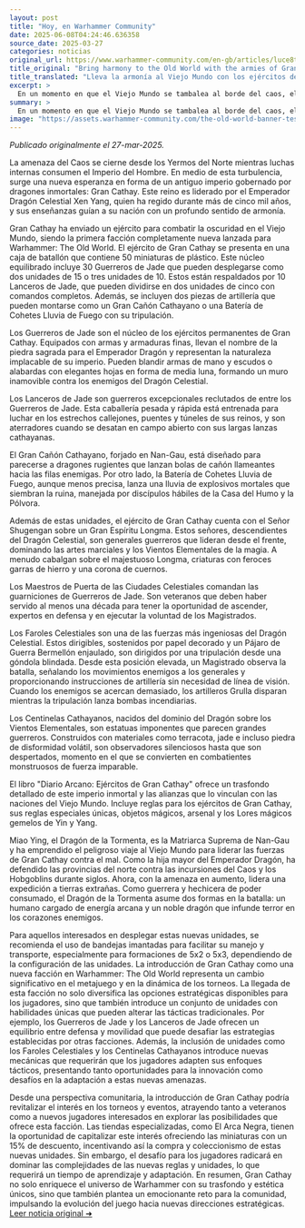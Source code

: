 ```yaml
---
layout: post
title: "Hoy, en Warhammer Community"
date: 2025-06-08T04:24:46.636358
source_date: 2025-03-27
categories: noticias
original_url: https://www.warhammer-community.com/en-gb/articles/luce8te0/bring-harmony-to-the-old-world-with-the-armies-of-grand-cathay/
title_original: "Bring harmony to the Old World with the armies of Grand Cathay - Warhammer Community"
title_translated: "Lleva la armonía al Viejo Mundo con los ejércitos de Gran Cathay - Comunidad Warhammer"
excerpt: >
  En un momento en que el Viejo Mundo se tambalea al borde del caos, el antiguo imperio de Gran Cathay se alza como un faro de esperanza. Gobernado por el inmortal Emperador Dragón Celestial Xen Yang, Gran Cathay envía sus formidables ejércitos para restaurar el equilibrio. Con una nueva facción que incluye a los majestuosos Guerreros de Jade, los temibles Lanceros de Jade y poderosas piezas de artillería como el Gran Cañón Cathayano, esta fuerza promete cambiar el curso de la batalla. Descubre cómo esta civilización milenaria, con su profunda armonía y poderío militar, se prepara para enfrentar la oscuridad que amenaza con consumir el mundo.
summary: >
  En un momento en que el Viejo Mundo se tambalea al borde del caos, el antiguo imperio de Gran Cathay se alza como un faro de esperanza. Gobernado por el inmortal Emperador Dragón Celestial Xen Yang, Gran Cathay envía sus formidables ejércitos para restaurar el equilibrio. Con una nueva facción que incluye a los majestuosos Guerreros de Jade, los temibles Lanceros de Jade y poderosas piezas de artillería como el Gran Cañón Cathayano, esta fuerza promete cambiar el curso de la batalla. Descubre cómo esta civilización milenaria, con su profunda armonía y poderío militar, se prepara para enfrentar la oscuridad que amenaza con consumir el mundo.
image: "https://assets.warhammer-community.com/the-old-world-banner-test.jpg"
---
```


*Publicado originalmente el 27-mar-2025.*

La amenaza del Caos se cierne desde los Yermos del Norte mientras luchas internas consumen el Imperio del Hombre. En medio de esta turbulencia, surge una nueva esperanza en forma de un antiguo imperio gobernado por dragones inmortales: Gran Cathay. Este reino es liderado por el Emperador Dragón Celestial Xen Yang, quien ha regido durante más de cinco mil años, y sus enseñanzas guían a su nación con un profundo sentido de armonía.

Gran Cathay ha enviado un ejército para combatir la oscuridad en el Viejo Mundo, siendo la primera facción completamente nueva lanzada para Warhammer: The Old World. El ejército de Gran Cathay se presenta en una caja de batallón que contiene 50 miniaturas de plástico. Este núcleo equilibrado incluye 30 Guerreros de Jade que pueden desplegarse como dos unidades de 15 o tres unidades de 10. Estos están respaldados por 10 Lanceros de Jade, que pueden dividirse en dos unidades de cinco con comandos completos. Además, se incluyen dos piezas de artillería que pueden montarse como un Gran Cañón Cathayano o una Batería de Cohetes Lluvia de Fuego con su tripulación.

Los Guerreros de Jade son el núcleo de los ejércitos permanentes de Gran Cathay. Equipados con armas y armaduras finas, llevan el nombre de la piedra sagrada para el Emperador Dragón y representan la naturaleza implacable de su imperio. Pueden blandir armas de mano y escudos o alabardas con elegantes hojas en forma de media luna, formando un muro inamovible contra los enemigos del Dragón Celestial.

Los Lanceros de Jade son guerreros excepcionales reclutados de entre los Guerreros de Jade. Esta caballería pesada y rápida está entrenada para luchar en los estrechos callejones, puentes y túneles de sus reinos, y son aterradores cuando se desatan en campo abierto con sus largas lanzas cathayanas.

El Gran Cañón Cathayano, forjado en Nan-Gau, está diseñado para parecerse a dragones rugientes que lanzan bolas de cañón llameantes hacia las filas enemigas. Por otro lado, la Batería de Cohetes Lluvia de Fuego, aunque menos precisa, lanza una lluvia de explosivos mortales que siembran la ruina, manejada por discípulos hábiles de la Casa del Humo y la Pólvora.

Además de estas unidades, el ejército de Gran Cathay cuenta con el Señor Shugengan sobre un Gran Espíritu Longma. Estos señores, descendientes del Dragón Celestial, son generales guerreros que lideran desde el frente, dominando las artes marciales y los Vientos Elementales de la magia. A menudo cabalgan sobre el majestuoso Longma, criaturas con feroces garras de hierro y una corona de cuernos.

Los Maestros de Puerta de las Ciudades Celestiales comandan las guarniciones de Guerreros de Jade. Son veteranos que deben haber servido al menos una década para tener la oportunidad de ascender, expertos en defensa y en ejecutar la voluntad de los Magistrados.

Los Faroles Celestiales son una de las fuerzas más ingeniosas del Dragón Celestial. Estos dirigibles, sostenidos por papel decorado y un Pájaro de Guerra Bermellón enjaulado, son dirigidos por una tripulación desde una góndola blindada. Desde esta posición elevada, un Magistrado observa la batalla, señalando los movimientos enemigos a los generales y proporcionando instrucciones de artillería sin necesidad de línea de visión. Cuando los enemigos se acercan demasiado, los artilleros Grulla disparan mientras la tripulación lanza bombas incendiarias.

Los Centinelas Cathayanos, nacidos del dominio del Dragón sobre los Vientos Elementales, son estatuas imponentes que parecen grandes guerreros. Construidos con materiales como terracota, jade e incluso piedra de disformidad volátil, son observadores silenciosos hasta que son despertados, momento en el que se convierten en combatientes monstruosos de fuerza imparable.

El libro "Diario Arcano: Ejércitos de Gran Cathay" ofrece un trasfondo detallado de este imperio inmortal y las alianzas que lo vinculan con las naciones del Viejo Mundo. Incluye reglas para los ejércitos de Gran Cathay, sus reglas especiales únicas, objetos mágicos, arsenal y los Lores mágicos gemelos de Yin y Yang.

Miao Ying, el Dragón de la Tormenta, es la Matriarca Suprema de Nan-Gau y ha emprendido el peligroso viaje al Viejo Mundo para liderar las fuerzas de Gran Cathay contra el mal. Como la hija mayor del Emperador Dragón, ha defendido las provincias del norte contra las incursiones del Caos y los Hobgoblins durante siglos. Ahora, con la amenaza en aumento, lidera una expedición a tierras extrañas. Como guerrera y hechicera de poder consumado, el Dragón de la Tormenta asume dos formas en la batalla: un humano cargado de energía arcana y un noble dragón que infunde terror en los corazones enemigos.

Para aquellos interesados en desplegar estas nuevas unidades, se recomienda el uso de bandejas imantadas para facilitar su manejo y transporte, especialmente para formaciones de 5x2 o 5x3, dependiendo de la configuración de las unidades.
La introducción de Gran Cathay como una nueva facción en Warhammer: The Old World representa un cambio significativo en el metajuego y en la dinámica de los torneos. La llegada de esta facción no solo diversifica las opciones estratégicas disponibles para los jugadores, sino que también introduce un conjunto de unidades con habilidades únicas que pueden alterar las tácticas tradicionales. Por ejemplo, los Guerreros de Jade y los Lanceros de Jade ofrecen un equilibrio entre defensa y movilidad que puede desafiar las estrategias establecidas por otras facciones. Además, la inclusión de unidades como los Faroles Celestiales y los Centinelas Cathayanos introduce nuevas mecánicas que requerirán que los jugadores adapten sus enfoques tácticos, presentando tanto oportunidades para la innovación como desafíos en la adaptación a estas nuevas amenazas.

Desde una perspectiva comunitaria, la introducción de Gran Cathay podría revitalizar el interés en los torneos y eventos, atrayendo tanto a veteranos como a nuevos jugadores interesados en explorar las posibilidades que ofrece esta facción. Las tiendas especializadas, como El Arca Negra, tienen la oportunidad de capitalizar este interés ofreciendo las miniaturas con un 15% de descuento, incentivando así la compra y coleccionismo de estas nuevas unidades. Sin embargo, el desafío para los jugadores radicará en dominar las complejidades de las nuevas reglas y unidades, lo que requerirá un tiempo de aprendizaje y adaptación. En resumen, Gran Cathay no solo enriquece el universo de Warhammer con su trasfondo y estética únicos, sino que también plantea un emocionante reto para la comunidad, impulsando la evolución del juego hacia nuevas direcciones estratégicas.
[Leer noticia original ➜](https://www.warhammer-community.com/en-gb/articles/luce8te0/bring-harmony-to-the-old-world-with-the-armies-of-grand-cathay/)
